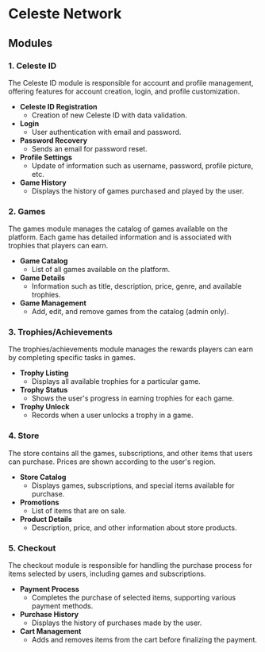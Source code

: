 # Celeste Network

## Modules

### 1. Celeste ID

The Celeste ID module is responsible for account and profile management, offering features for account creation, login, and profile customization.

- **Celeste ID Registration**
  - Creation of new Celeste ID with data validation.
- **Login**
  - User authentication with email and password.
- **Password Recovery**
  - Sends an email for password reset.
- **Profile Settings**
  - Update of information such as username, password, profile picture, etc.
- **Game History**
  - Displays the history of games purchased and played by the user.

### 2. Games

The games module manages the catalog of games available on the platform. Each game has detailed information and is associated with trophies that players can earn.

- **Game Catalog**
  - List of all games available on the platform.
- **Game Details**
  - Information such as title, description, price, genre, and available trophies.
- **Game Management**
  - Add, edit, and remove games from the catalog (admin only).

### 3. Trophies/Achievements

The trophies/achievements module manages the rewards players can earn by completing specific tasks in games.

- **Trophy Listing**
  - Displays all available trophies for a particular game.
- **Trophy Status**
  - Shows the user's progress in earning trophies for each game.
- **Trophy Unlock**
  - Records when a user unlocks a trophy in a game.

### 4. Store

The store contains all the games, subscriptions, and other items that users can purchase. Prices are shown according to the user's region.

- **Store Catalog**
  - Displays games, subscriptions, and special items available for purchase.
- **Promotions**
  - List of items that are on sale.
- **Product Details**
  - Description, price, and other information about store products.

### 5. Checkout

The checkout module is responsible for handling the purchase process for items selected by users, including games and subscriptions.

- **Payment Process**
  - Completes the purchase of selected items, supporting various payment methods.
- **Purchase History**
  - Displays the history of purchases made by the user.
- **Cart Management**
  - Adds and removes items from the cart before finalizing the payment.
